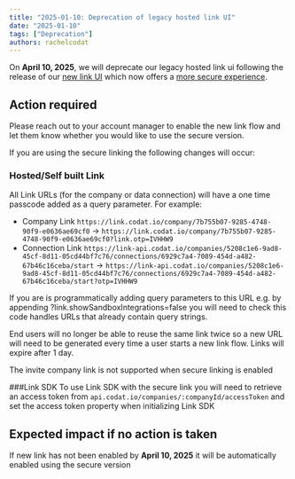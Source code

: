 ```yaml
---
title: "2025-01-10: Deprecation of legacy hosted link UI"
date: "2025-01-10"
tags: ["Deprecation"]
authors: rachelcodat
---
```


On **April 10, 2025**, we will deprecate our legacy hosted link ui following the release of our [new link UI](./250110-new-hosted-link-ui) which now offers a [more secure experience](./250110-secure-linking).

<!--truncate-->

## Action required

Please reach out to your account manager to enable the new link flow and let them know whether you would like to use the secure version.

If you are using the secure linking the following changes will occur: 

### Hosted/Self built Link
All Link URLs (for the company or data connection) will have a one time passcode added as a query parameter. For example:
- Company Link `https://link.codat.io/company/7b755b07-9285-4748-90f9-e0636ae69cf0` ->  `https://link.codat.io/company/7b755b07-9285-4748-90f9-e0636ae69cf0?link.otp=IVHHW9`
- Connection Link `https://link-api.codat.io/companies/5208c1e6-9ad8-45cf-8d11-05cd44bf7c76/connections/6929c7a4-7089-454d-a482-67b46c16ceba/start` -> `https://link-api.codat.io/companies/5208c1e6-9ad8-45cf-8d11-05cd44bf7c76/connections/6929c7a4-7089-454d-a482-67b46c16ceba/start?otp=IVHHW9`

If you are is programmatically adding query parameters to this URL e.g. by appending ?link.showSandboxIntegrations=false you will need to check this code handles URLs that already contain query strings.

End users will no longer be able to reuse the same link twice so a new URL will need to be generated every time a user starts a new link flow. Links will expire after 1 day.

The invite company link is not supported when secure linking is enabled

###Link SDK
To use Link SDK with the secure link you will need to retrieve an access token from `api.codat.io/companies/:companyId/accessToken` and set the access token property when initializing Link SDK

## Expected impact if no action is taken

If new link has not been enabled by **April 10, 2025** it will be automatically enabled using the secure version
